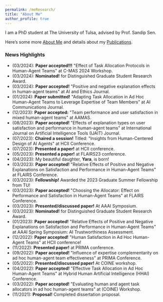 ```yaml
---
permalink: /meResearch/
title: "About Me"
author_profile: true
---
```


I am a PhD student at The University of Tulsa, advised by Prof. Sandip Sen.


Here’s some more [About Me](https://sami-abai.github.io/aboutme/) 
and details about my [Publications](https://sami-abai.github.io/research/). 

### News Highlights 
  * (03/2024): **Paper accepted!!!** "Effect of Task Allocation Protocols in Human-Agent Teams" at C-MAS 2024 Workshop.
  * (03/2024): **Nominated!** for Distinguished Graduate Student Research Award.
  * (03/2024): **Paper accepted!** "Positive and negative explanation effects in human-agent teams" at AI and Ethics Journal.
  * (01/2024): **Paper submitted!** "Adapting Task Allocation in Ad Hoc Human-Agent Teams to Leverage Expertise of Team Members" at AI Communications Journal.
  * (12/2023): **Paper accepted:** "Team performance and user satisfaction in mixed human-agent teams" at AAMAS.   
  * (08/2023): **Paper accepted!** "Effects of explanation types on user satisfaction and performance in human-agent teams" at International Journal on Artificial Intelligence Tools (IJAIT) Journal.
  * (07/2023): **Chaired a session!** Titled: "Insights from Human-Centered Design of AI Agents" at HCII Conference.
  * (07/2023): **Presented a paper!** at HCII conference.
  * (05/2023): **Presented a paper!** at FLAIRS23 conference.
  * (04/2023): My beautiful daughter, **Yara**, is born!   
  * (03/2023): **Paper accepted!** "Relative Effects of Positive and Negative Explanations on Satisfaction and Performance in Human-Agent Teams" at FLAIRS Conference.   
  * (03/2023): **Fellowship!** Awarded the 2023 Graduate Summer Fellowship from TU! 
  * (03/2023): **Paper accepted!** "Choosing the Allocator: Effect on Performance and Satisfaction in Human-Agent Teams" at FLAIRS Conference.      
  * (03/2023): **Presented/discussed paper!**  At AAAI Symposium.
  * (03/2023): **Nominated!** for Distinguished Graduate Student Research Award.     
  * (01/2023): **Paper accepted!** "Relative Effects of Positive and Negative Explanations on Satisfaction and Performance in Human-Agent Teams" at AAAI Spring Symposium: AI Trustworthiness Assessment.
  * (12/2022): **Paper accepted!** "Human Satisfaction in Ad Hoc Human-Agent Teams" at HCII conference!
  * (11/2022): **Presented paper!** at PRIMA conference.
  * (09/2022): **Paper accepted!** "Influence of expertise complementarity on ad hoc human-agent team effectiveness" at PRIMA Conference.
  * (05/2022): **Presented/discussed paper!** At COINE workshop.
  * (04/2022): **Paper accepted!** "Effective Task Allocation in Ad Hoc Human-Agent Teams" at Hybrid Human Artificial Intelligence (HHAI) Conference.
  * (03/2022): **Paper accepted!** "Evaluating human and agent task allocators in ad hoc human-agent teams" at (COINE) Workshop.
  * (11/2021): **Proposal!** Completed dissertation proposal.